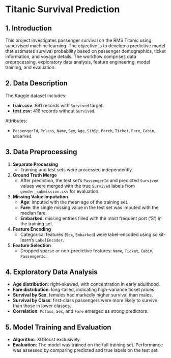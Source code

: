 # Titanic Survival Prediction

## 1. Introduction
This project investigates passenger survival on the RMS Titanic using supervised machine learning. The objective is to develop a predictive model that estimates survival probability based on passenger demographics, ticket information, and voyage details. The workflow comprises data preprocessing, exploratory data analysis, feature engineering, model training, and evaluation.

## 2. Data Description
The Kaggle dataset includes:
- **train.csv**: 891 records with `Survived` target.
- **test.csv**: 418 records without `Survived`.

Attributes:
- `PassengerId`, `Pclass`, `Name`, `Sex`, `Age`, `SibSp`, `Parch`, `Ticket`, `Fare`, `Cabin`, `Embarked`.

## 3. Data Preprocessing
1. **Separate Processing**  
   - Training and test sets were processed independently.  
2. **Ground Truth Merge**  
   - After prediction, the test set’s `PassengerId` and predicted `Survived` values were merged with the true `Survived` labels from `gender_submission.csv` for evaluation.  
3. **Missing Value Imputation**  
   - **Age**: imputed with the mean age of the training set.  
   - **Fare**: the single missing value in the test set was imputed with the median fare.  
   - **Embarked**: missing entries filled with the most frequent port (‘S’) in the training set.  
4. **Feature Encoding**  
   - Categorical features (`Sex`, `Embarked`) were label-encoded using scikit-learn’s `LabelEncoder`.
5. **Feature Selection**  
   - Dropped sparse or non-predictive features: `Name`, `Ticket`, `Cabin`, `PassengerId`.

## 4. Exploratory Data Analysis
- **Age distribution**: right-skewed, with concentration in early adulthood.  
- **Fare distribution**: long-tailed, indicating high-variance ticket prices.  
- **Survival by Sex**: females had markedly higher survival than males.  
- **Survival by Class**: first-class passengers were more likely to survive than those in lower classes.  
- **Correlation**: `Pclass`, `Sex`, and `Fare` emerged as strong predictors.

## 5. Model Training and Evaluation
- **Algorithm**: XGBoost exclusively.  
- **Evaluation**: The model was trained on the full training set. Performance was assessed by comparing predicted and true labels on the test set.
